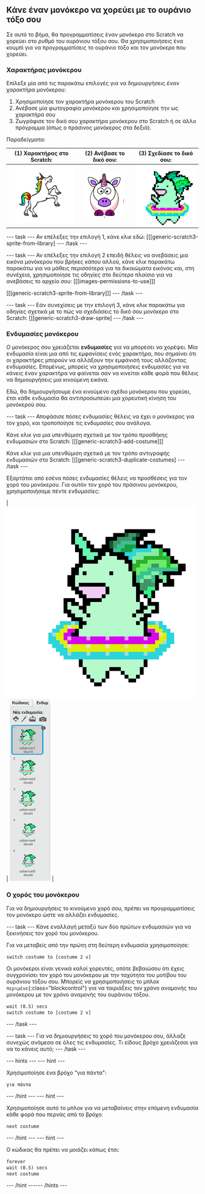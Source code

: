 ## Κάνε έναν μονόκερο να χορεύει με το ουράνιο τόξο σου

Σε αυτό το βήμα, θα προγραμματίσεις έναν μονόκερο στο Scratch να χορεύει στο ρυθμό του ουράνιου τόξου σου. Θα χρησιμοποιήσεις ένα κουμπί για να προγραμματίσεις το ουράνιο τόξο και τον μονόκερο που χορεύει.

### Χαρακτήρας μονόκερου

Επίλεξε μία από τις παρακάτω επιλογές για να δημιουργήσεις έναν χαρακτήρα μονόκερου:

1. Χρησιμοποίησε τον χαρακτήρα μονόκερου του Scratch
2. Ανέβασε μία φωτογραφία μονόκερου και χρησιμοποίησε την ως χαρακτήρα σου
3. Ζωγράφισε τον δικό σου χαρακτήρα μονόκερου στο Scratch ή σε άλλο πρόγραμμα (όπως ο πράσινος μονόκερος στα δεξιά).

Παραδείγματα:

|             (1) Χαρακτήρας στο Scratch:             |             (2) Ανέβασε το δικό σου:              |            (3) Σχεδίασε το δικό σου:             |
|:---------------------------------------------------:|:-------------------------------------------------:|:------------------------------------------------:|
| ![Μονόκερος στο Scratch](images/scratchunicorn.png) | ![Μονόκερος στο διαδίκτυο](images/webunicorn.png) | ![Ζωγραφιστός μονόκερος](images/drawunicorn.png) |

--- task --- Αν επέλεξες την επιλογή 1, κάνε κλικ εδώ: 
[[[generic-scratch3-sprite-from-library] 
--- /task ---

--- task --- Αν επέλεξες την επιλογή 2 επειδή θέλεις να ανεβάσεις μια εικόνα μονόκερου που βρήκες κάπου αλλού, κάνε κλικ παρακάτω παρακάτω για να μάθεις περισσότερα για τα δικαιώματα εικόνας και, στη συνέχεια, χρησιμοποίησε τις οδηγίες στο δεύτερο πλαίσιο για να ανεβάσεις το αρχείο σου: 
[[[images-permissions-to-use]]]

[[[generic-scratch3-sprite-from-library]]] 
--- /task ---

--- task --- Εάν συνεχίσεις με την επιλογή 3, κάνε κλικ παρακάτω για οδηγίες σχετικά με το πώς να σχεδιάσεις το δικό σου μονόκερο στο Scratch: 
[[[generic-scratch3-draw-sprite] 
--- /task ---

### Ενδυμασίες μονόκερου

Ο μονόκερος σου χρειάζεται **ενδυμασίες** για να μπορέσει να χορέψει. Μία ενδυμασία είναι μια από τις εμφανίσεις ενός χαρακτήρα, που σημαίνει ότι οι χαρακτήρες μπορούν να αλλάξουν την εμφάνισή τους αλλάζοντας ενδυμασίες. Επομένως, μπορείς να χρησιμοποιήσεις ενδυμασίες για να κάνεις έναν χαρακτήρα να φαίνεται σαν να κινείται κάθε φορά που θέλεις να δημιουργήσεις μια κινούμενη εικόνα.

Εδώ, θα δημιουργήσουμε ένα κινούμενο σχέδιο μονόκερου που χορεύει, έτσι κάθε ενδυμασία θα αντιπροσωπεύει μια χορευτική κίνηση του μονόκερού σου.

--- task --- Αποφάσισε πόσες ενδυμασίες θέλεις να έχει ο μονόκερος για τον χορό, και τροποποίησε τις ενδυμασίες σου ανάλογα.

Κάνε κλικ για μια υπενθύμιση σχετικά με τον τρόπο προσθήκης ενδυμασιών στο Scratch: 
[[[generic-scratch3-add-costume]]]

Κάνε κλικ για μια υπενθύμιση σχετικά με τον τρόπο αντιγραφής ενδυμασιών στο Scratch: 
[[[generic-scratch3-duplicate-costumes] 
--- /task ---

Εξαρτάται από εσένα πόσες ενδυμασίες θέλεις να προσθέσεις για τον χορό του μονόκερου. Για αυτόν τον χορό του πράσινου μονόκερου, χρησιμοποιήσαμε πέντε ενδυμασίες:

| ![Dancing Unicorn Gif](images/dancingunicorn.gif) | ![Five Costumes](images/fivecostumes.png) |

### Ο χορός του μονόκερου

Για να δημιουργήσεις το κινούμενο χορό σου, πρέπει να προγραμματίσεις τον μονόκερο ώστε να αλλάζει ενδυμασίες.

--- task --- Κάνε εναλλαγή μεταξύ των δύο πρώτων ενδυμασιών για να ξεκινήσεις τον χορό του μονόκερου.

Για να μεταβείς από την πρώτη στη δεύτερη ενδυμασία χρησιμοποίησε:

```blocks3
switch costume to [costume 2 v]
```

Οι μονόκεροι είναι γενικά καλοί χορευτές, οπότε βεβαιώσου ότι έχεις συγχρονίσει τον χορό του μονόκερου με την ταχύτητα του μοτίβου του ουράνιου τόξου σου. Μπορείς να χρησιμοποιήσεις το μπλοκ `περιμένε`{:class="blockcontrol"} για να ταιριάξεις τον χρόνο αναμονής του μονόκερου με τον χρόνο αναμονής του ουράνιου τόξου.

```blocks3
wait (0.5) secs
switch costume to [costume 2 v]
```

--- /task ---

--- task --- Για να δημιουργήσεις το χορό του μονόκερου σου, άλλαζε συνεχώς ανάμεσα σε όλες τις ενδυμασίες. Τι είδους βρόχο χρειάζεσαι για να το κάνεις αυτό; --- /task ---

--- hints ---
 --- hint ---

Χρησιμοποίησε ένα βρόχο "για πάντα":

```blocks3
για πάντα
```

--- /hint --- --- hint ---

Χρησιμοποίησε αυτό το μπλοκ για να μεταβαίνεις στην επόμενη ενδυμασία κάθε φορά που περνάς από το βρόχο:

```blocks3
next costume
```

--- /hint --- --- hint ---

Ο κώδικας θα πρέπει να μοιάζει κάπως έτσι:

```blocks3
forever
wait (0.5) secs
next costume
```

--- /hint ------ /hints ---